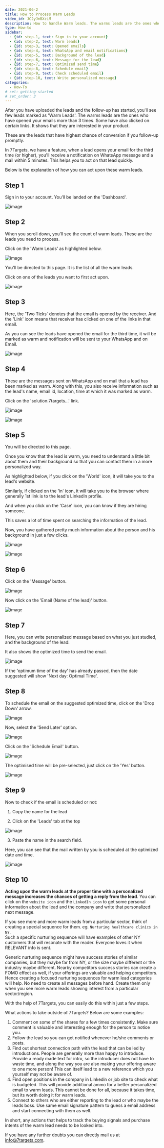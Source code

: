 ```yaml
---
date: 2021-06-2
title: How to Process Warm Leads
video_id: JC2yJnBXzLM
description: How to handle Warm leads. The warms leads are the ones who have opened your emails more than 3 times.
type: How-to
sidebar:
  - {id: step-1, text: Sign in to your account}
  - {id: step-2, text: Warm leads}
  - {id: step-3, text: Opened emails}
  - {id: step-4, text: WhatsApp and email notifications}
  - {id: step-5, text: Background of the lead}
  - {id: step-6, text: Message for the lead}
  - {id: step-7, text: Optimized send time}
  - {id: step-8, text: Schedule email}
  - {id: step-9, text: Check scheduled email}
  - {id: step-10, text: Write personalized message}
categories:
  - How-To
# set: getting-started
# set_order: 3
---
```

After you have uploaded the leads and the follow-up has started, you'll see few leads marked as 'Warm Leads'. The warms leads are the ones who have opened your emails more than 3 times. Some have also clicked on certain links. It shows that they are interested in your product.

These are the leads that have highest chance of conversion if you follow-up promptly.

In 7Targets, we have a feature, when a lead opens your email for the third time (or higher), you'll receive a notification on WhatsApp message and a mail within 5 minutes. This helps you to act on that lead quickly.

Below is the explanation of how you can act upon these warm leads.

## Step 1

Sign in to your account. You'll be landed on the 'Dashboard'.

![image](../../images/warm-leads-1.png)

## Step 2

When you scroll down, you'll see the count of warm leads. These are the leads you need to process. 

Click on the 'Warm Leads' as highlighted below.

![image](../../images/warm-leads-2.png)

You'll be directed to this page. It is the list of all the warm leads.

Click on one of the leads you want to first act upon.

![image](../../images/warm-leads-3.png)

## Step 3

Here, the 'Two Ticks' denotes that the email is opened by the receiver. And the 'Link' icon means that receiver has clicked on one of the links in that email.

As you can see the leads have opened the email for the third time, it will be marked as warm and notification will be sent to your WhatsApp and on Email.


![image](../../images/warm-leads-4.png)


## Step 4

These are the messages sent on WhatsApp and on mail that a lead has been marked as warm. Along with this, you also receive information such as the lead's name, email id, location, time at which it was marked as warm.

Click on the 'solution.7targets...' link. 

![image](../../images/warm-leads-5.png)


![image](../../images/warm-leads-6.png)


## Step 5

You will be directed to this page.

Once you know that the lead is warm, you need to understand a little bit about them and their background so that you can contact them in a more personalized way.

As highlighted below, if you click on the 'World' icon, it will take you to the lead's website.

Similarly, if clicked on the 'in' icon, it will take you to the browser where generally 1st link is to the lead's LinkedIn profile.

And when you click on the 'Case' icon, you can know if they are hiring someone.

This saves a lot of time spent on searching the information of the lead.

Now, you have gathered pretty much information about the person and his background in just a few clicks.

![image](../../images/warm-leads-7.png)

![image](../../images/warm-leads-17.png)

## Step 6

Click on the 'Message' button.

![image](../../images/warm-leads-8.png)

Now click on the 'Email (Name of the lead)' button.

![image](../../images/warm-leads-9.png)

## Step 7

Here, you can write personalized message based on what you just studied, and the background of the lead.

It also shows the optimized time to send the email.

![image](../../images/warm-leads-10.png)

If the 'optimum time of the day' has already passed, then the date suggested will show 'Next day: Optimal Time'. 

## Step 8

To schedule the email on the suggested optimized time, click on the 'Drop Down' arrow.

![image](../../images/warm-leads-11.png)

Now, select the 'Send Later' option.

![image](../../images/warm-leads-12.png)

Click on the 'Schedule Email' button.

![image](../../images/warm-leads-13.png)

The optimised time will be pre-selected, just click on the 'Yes' button.

![image](../../images/warm-leads-14.png)

## Step 9

Now to check if the email is scheduled or not:

1. Copy the name for the lead

2. Click on the 'Leads' tab at the top


![image](../../images/warm-leads-15.png)

3. Paste the name in the search field.

Here, you can see that the mail written by you is scheduled at the optimized date and time.

![image](../../images/warm-leads-16.png)

## Step 10

**Acting upon the warm leads at the proper time with a personalized message increases the chances of getting a reply from the lead**.
You can click on the `website icon` and the `LinkedIn icon` to get some personal information about the lead and the company and write that personalized next message.

If you see more and more warm leads from a particular sector, think of creating a special sequence for them. 
eg. `Nurturing healthcare clinics in NY`.  
Such a specific nurturing sequence will have examples of other NY customers that will resonate with the reader. Everyone loves it when RELEVANT info is sent. 

Generic nurturing sequence might have success stories of similar companies, but they maybe far from NY, or the size maybe different or the industry maybe different. Nearby competitors success stories can create a FOMO effect as well, if your offerings are valuable and helping competitors.  
Hence creating a focused nurturing sequences for warm lead categories will help. No need to create all messages before hand. Create them only when you see more warm leads showing interest from a particular sector/region. 

With the help of 7Targets, you can easily do this within just a few steps.

What actions to take outside of 7Targets? 
Below are some examples:
1. Comment on some of the shares for a few times consistently. Make sure comment is valuable and interesting enough for the person to notice you. 
1. Follow the lead so you can get notified whenever he/she comments or posts. 
1. Find out shortest connection path with the lead that can be led by introductions. People are generally more than happy to introduce. Provide a ready made text for intro, so the introducer does not have to waste time, and along the way you are also making your offering aware to one more person! This can itself lead to a new reference which you yourself may not be aware of. 
1. Find open positions in the company in Linkedin or job site to check what is budgeted. This will provide additional ammo for a better personalized email to warm leads. This cannot be done for all, because it takes time, but its worth doing it for warm leads.
1. Connect to others who are either reporting to the lead or who maybe the leads boss. Use same email signature pattern to guess a email address and start connecting with them as well. 

In short, any actions that helps to track the buying signals and purchase intents of the warm lead needs to be looked into. 

If you have any further doubts you can directly mail us at info@7targets.com.
